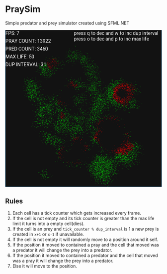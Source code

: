 # PraySim
Simple predator and prey simulator created using SFML.NET

![PraySim ScreenShot](./res/screenshot.png)

## Rules
1. Each cell has a tick counter which gets increased every frame.
2. If the cell is not empty and its tick counter is greater than the max life limit it turns into a empty cell(dies).
3. If the cell is an prey and `tick_counter % dup_interval` is 1 a new prey is created in `x+1` or `x-1` if unavailable.
4. If the cell is not empty it will randomly move to a position around it self.
5. If the position it moved to contained a pray and the cell that moved was a predator it will change the prey into a predator.
6. If the position it moved to contained a predator and the cell that moved was a pray it will change the prey into a predator.
7. Else it will move to the position.

